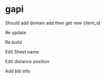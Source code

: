 # gapi
Should add domain add then get new client_id


Re update


Re build


Edit Sheet name


Edit distance position


Add bib info
